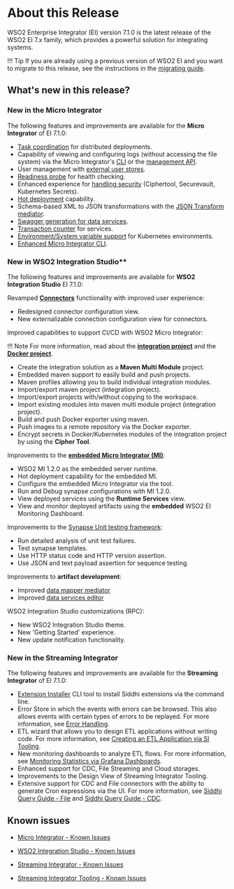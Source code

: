 # About this Release

WSO2 Enterprise Integrator (EI) version 7.1.0 is the latest release of the WSO2 EI 7.x family, which provides a powerful solution for integrating systems.

!!! Tip
	If you are already using a previous version of WSO2 EI and you want to migrate to this release, see the instructions in the [migrating guide](../../setup/install_and_setup_overview/#migrate).

## What's new in this release?

### New in the Micro Integrator

The following features and improvements are available for the <b>Micro Integrator</b> of EI 7.1.0:

-   [Task coordination](../../setup/deployment/deploying_wso2_ei/#cluster-coordination) for distributed deployments.
-   Capability of viewing and configuring logs (without accessing the file system) via the Micro Integrator's [CLI](../../administer-and-observe/using-the-command-line-interface) or the [management API](../../administer-and-observe/working-with-management-api).
-   User management with [external user stores](../../setup/install_and_setup_overview/#data-stores).
-   [Readiness probe](../../setup/deployment/health_check) for health checking.
-   Enhanced experience for [handling security](../../setup/security/encrypting_plain_text) (Ciphertool, Securevault, Kubernetes Secrets).
-   [Hot deployment](../../develop/hot-deployment) capability.
-   Schema-based XML to JSON transformations with the [JSON Transform mediator](../../references/mediators/json-Transform-Mediator).
-   [Swagger generation for data services](../../develop/advanced-development/using-swagger-for-apis).
-   [Transaction counter](../../setup/deployment/deployment_checklist/#monitoring-transaction-counts) for services.
-   [Environment/System variable support](../../setup/dynamic_server_configurations) for Kubernetes environments.
-   [Enhanced Micro Integrator CLI](../../administer-and-observe/using-the-command-line-interface).

### New in WSO2 Integration Studio**

The following features and improvements are available for <b>WSO2 Integration Studio</b> EI 7.1.0:

Revamped [<b>Connectors</b>](../../references/connectors/connectors-overview) functionality with improved user experience:

-   Redesigned connector configuration view.
-   New externalizable connection configuration view for connectors.

Improved capabilities to support CI/CD with WSO2 Micro Integrator:

!!! Note
    For more information, read about the [<b>integration project</b>](../../develop/create-integration-project) and the [<b>Docker project</b>](../../develop/create-docker-project).

-   Create the integration solution as a **Maven Multi Module** project.
-   Embedded maven support to easily build and push projects.
-   Maven profiles allowing you to build individual integration modules.
-   Import/export maven project (integration project).
-   Import/export projects with/without copying to the workspace.
-   Import existing modules into maven multi module project (integration project).
-   Build and push Docker exporter using maven.
-   Push images to a remote repository via the Docker exporter.
-   Encrypt secrets in Docker/Kubernetes modules of the integration project by using the **Cipher Tool**.

Improvements to the [<b>embedded Micro Integrator (MI)</b>](../../develop/using-embedded-micro-integrator):

-	WSO2 MI 1.2.0 as the embedded server runtime.
-	Hot deployment capability for the embedded MI.
-   Configure the embedded Micro Integrator via the tool.
-   Run and Debug synapse configurations with MI 1.2.0.
-   View deployed services using the **Runtime Services** view.
-   View and monitor deployed artifacts using the **embedded** WSO2 EI Monitoring Dashboard.

Improvements to the [Synapse Unit testing framework](../../develop/creating-unit-test-suite):

-   Run detailed analysis of unit test failures.
-   Test synapse templates.
-   Use HTTP status code and HTTP version assertion.
-   Use JSON and text payload assertion for sequence testing.

Improvements to <b>artifact development</b>:

-   Improved [data mapper mediator](../../references/mediators/data-Mapper-Mediator)
-   Improved [data services editor](../../develop/creating-artifacts/data-services/creating-data-services)

WSO2 Integration Studio customizations (RPC):

-   New WSO2 Integration Studio theme.
-   New 'Getting Started' experience.
-   New update notification functionality.

### New in the Streaming Integrator

The following features and improvements are available for the <b>Streaming Integrator</b> of EI 7.1.0:

-   [Extension Installer](https://ei.docs.wso2.com/en/7.1.0/streaming-integrator/connectors/downloading-and-Installing-Siddhi-Extensions/#downloading-and-installing-siddhi-extensions-via-the-command-line) CLI tool to install Siddhi extensions via the command line.
-   Error Store in which the events with errors can be browsed. This also allows events with certain types of errors to be replayed. For more information, see [Error Handling](https://ei.docs.wso2.com/en/7.1.0/streaming-integrator/guides/fault-Handling/).
-   ETL wizard that allows you to design ETL applications without writing code. For more information, see [Creating an ETL Application via SI Tooling](https://ei.docs.wso2.com/en/7.1.0/streaming-integrator/examples/creating-etl-application-via-tooling/).
-   New monitoring dashboards to analyze ETL flows. For more information, see [Monitoring Statistics via Grafana Dashboards](https://ei.docs.wso2.com/en/7.1.0/streaming-integrator/admin/setting-up-grafana-dashboards/).
-   Enhanced support for CDC, File Streaming and Cloud storages.
-   Improvements to the Design View of Streaming Integrator Tooling.
-   Extensive support for CDC and File connectors with the ability to generate Cron expressions via the UI. For more information, see [Siddhi Query Guide - File](https://siddhi-io.github.io/siddhi-io-file/) and [Siddhi Query Guide - CDC](https://siddhi-io.github.io/siddhi-io-cdc/).

<!--
## Fixed issues
-   [Streaming Integrator - Fixed Issues](https://github.com/wso2/streaming-integrator-tooling/issues)
-   [Streaming Integrator Tooling - Fixed Issues](https://github.com/wso2/streaming-integrator-tooling/issues)
-->

## Known issues

-   [Micro Integrator - Known Issues](https://github.com/wso2/micro-integrator/issues)
-   [WSO2 Integration Studio - Known Issues](https://github.com/wso2/devstudio-tooling-ei/issues)

-   [Streaming Integrator - Known Issues](https://github.com/wso2/streaming-integrator/issues)
-   [Streaming Integrator Tooling - Known Issues](https://github.com/wso2/streaming-integrator/issues?q=is%3Aissue+is%3Aclosed)
